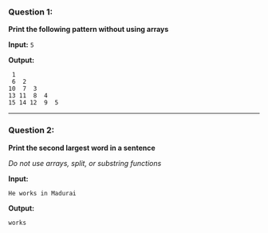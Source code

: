 ### **Question 1:**

**Print the following pattern without using arrays**

**Input:** `5`

**Output:**

```
 1
 6  2
10  7  3
13 11  8  4
15 14 12  9  5
```

---

### **Question 2:**

**Print the second largest word in a sentence**

*Do not use arrays, split, or substring functions*

**Input:**

`He works in Madurai`

**Output:**

`works`
